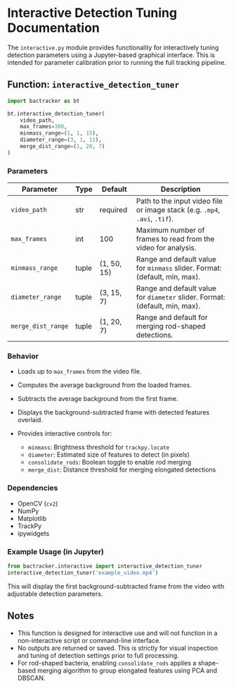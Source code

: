 # Interactive Detection Tuning Documentation

The `interactive.py` module provides functionality for interactively tuning detection parameters using a Jupyter-based graphical interface. This is intended for parameter calibration prior to running the full tracking pipeline.

## Function: `interactive_detection_tuner`

```python
import bactracker as bt

bt.interactive_detection_tuner(
    video_path,
    max_frames=100,
    minmass_range=(1, 1, 15),
    diameter_range=(3, 1, 11),
    merge_dist_range=(1, 20, 7)
)
```

### Parameters

| Parameter          | Type  | Default     | Description                                                                 |
| ------------------ | ----- | ----------- | --------------------------------------------------------------------------- |
| `video_path`       | str   | required    | Path to the input video file or image stack (e.g. `.mp4`, `.avi`, `.tif`).  |
| `max_frames`       | int   | 100         | Maximum number of frames to read from the video for analysis.               |
| `minmass_range`    | tuple | (1, 50, 15) | Range and default value for `minmass` slider. Format: (default, min, max).  |
| `diameter_range`   | tuple | (3, 15, 7)  | Range and default value for `diameter` slider. Format: (default, min, max). |
| `merge_dist_range` | tuple | (1, 20, 7)  | Range and default for merging rod-shaped detections.                        |

### Behavior

* Loads up to `max_frames` from the video file.
* Computes the average background from the loaded frames.
* Subtracts the average background from the first frame.
* Displays the background-subtracted frame with detected features overlaid.
* Provides interactive controls for:

  * `minmass`: Brightness threshold for `trackpy.locate`
  * `diameter`: Estimated size of features to detect (in pixels)
  * `consolidate_rods`: Boolean toggle to enable rod merging
  * `merge_dist`: Distance threshold for merging elongated detections

### Dependencies

* OpenCV (`cv2`)
* NumPy
* Matplotlib
* TrackPy
* ipywidgets

### Example Usage (in Jupyter)

```python
from bactracker.interactive import interactive_detection_tuner
interactive_detection_tuner('example_video.mp4')
```

This will display the first background-subtracted frame from the video with adjustable detection parameters.

## Notes

* This function is designed for interactive use and will not function in a non-interactive script or command-line interface.
* No outputs are returned or saved. This is strictly for visual inspection and tuning of detection settings prior to full processing.
* For rod-shaped bacteria, enabling `consolidate_rods` applies a shape-based merging algorithm to group elongated features using PCA and DBSCAN.
